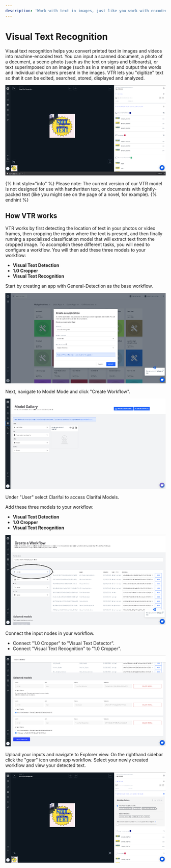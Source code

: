 ```yaml
---
description: 'Work with text in images, just like you work with encoded text.'
---
```


# Visual Text Recognition

Visual text recognition helps you convert printed text in images and videos into machine-encoded text. You can input a scanned document, a photo of a document, a scene-photo \(such as the text on signs and billboards\), or text superimposed on an image \(such as in a meme\) and output the words and individual characters present in the images. VTR lets you "digitize" text so that it can be edited, searched, stored, displayed and analyzed.

![](../../.gitbook/assets/vtr%20%281%29%20%281%29%20%282%29%20%283%29%20%283%29%20%283%29%20%283%29%20%287%29%20%289%29%20%287%29%20%282%29.jpg)

{% hint style="info" %}
Please note: The current version of our VTR model is not designed for use with handwritten text, or documents with tightly-packed text \(like you might see on the page of a novel, for example\).
{% endhint %}

## How VTR works

VTR works by first detecting the location of text in your photos or video frames, then cropping the region where the text is present, and then finally running a specialized classification model that will extract text from the cropped image. To accomplish these different tasks, you will need to configure a workflow. You will then add these three models to your workflow:

* **Visual Text Detection**
* **1.0 Cropper**
* **Visual Text Recognition**

Start by creating an app with General-Detection as the base workflow.

![](../../.gitbook/assets/create_gen_det.jpg)

Next, navigate to Model Mode and click "Create Workflow".

![](../../.gitbook/assets/model_gallery%20%281%29%20%283%29%20%283%29%20%282%29.jpg)

Under "User" select Clarifai to access Clarifai Models.

Add these three models to your workflow:

* **Visual Text Detection**
* **1.0 Cropper**
* **Visual Text Recognition**

![](../../.gitbook/assets/create_wk.jpg)

Connect the input nodes in your workflow.

* Connect "1.0 Cropper" to "Visual Text Detector".
* Connect "Visual Text Recognition" to "1.0 Cropper".

![](../../.gitbook/assets/connect_nodes_str.jpg)

Upload your inputs and navigate to Explorer view. On the righthand sidebar click the "gear" icon under app workflow. Select your newly created workflow and view your detected text.

![](../../.gitbook/assets/workflow_options.jpg)

